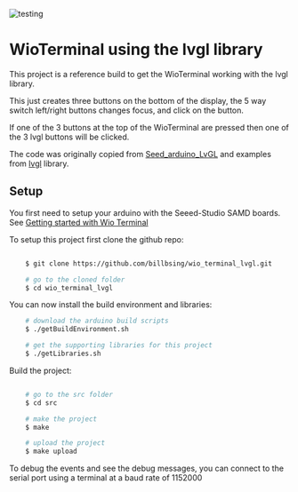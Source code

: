 ![testing](https://github.com/billbsing/wio_terminal_lvgl/workflows/testing/badge.svg)

# WioTerminal using the lvgl library


This project is a reference build to get the WioTerminal working
with the lvgl library.

This just creates three buttons on the bottom of the display, the
5 way switch left/right buttons changes focus, and click on the button.

If one of the 3 buttons at the top of the WioTerminal are pressed then one of the 3 lvgl buttons will be clicked.

The code was originally copied from [Seed_arduino_LvGL](https://github.com/Seeed-Studio/Seeed_Arduino_LvGL)
and examples from [lvgl](https://github.com/lvgl/lvgl) library.


## Setup

You first need to setup your arduino with the Seeed-Studio SAMD boards.
See [Getting started with Wio Terminal](https://wiki.seeedstudio.com/Wio-Terminal-Getting-Started/#software)

To setup this project first clone the github repo:

``` bash

    $ git clone https://github.com/billbsing/wio_terminal_lvgl.git

    # go to the cloned folder
    $ cd wio_terminal_lvgl
```

You can now install the build environment and libraries:

```  bash
    # download the arduino build scripts
    $ ./getBuildEnvironment.sh

    # get the supporting libraries for this project
    $ ./getLibraries.sh
```

Build the project:

``` bash

    # go to the src folder
    $ cd src

    # make the project
    $ make

    # upload the project
    $ make upload
```

To debug the events and see the debug messages, you can connect to the serial port using a terminal
at a baud rate of 1152000
